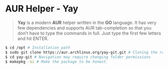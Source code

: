 # AUR Helper - Yay

> **Yay** is a modern **AUR** helper written in the **GO** language. It has very few dependencies and supports AUR tab-completion so that you don’t have to type the commands in full. Just type the first few letters and hit ENTER.

```bash
$ cd /opt # Installation path
$ sudo git clone https://aur.archlinux.org/yay-git.git # Cloning the repo from AUR
$ cd yay-git # Navigation may require changing folder permissions
$ makepkg -si # Make the package to be honest.
```

